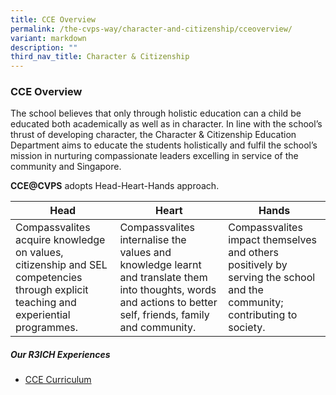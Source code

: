 ```yaml
---
title: CCE Overview
permalink: /the-cvps-way/character-and-citizenship/cceoverview/
variant: markdown
description: ""
third_nav_title: Character & Citizenship
---
```

### **CCE Overview**
The school believes that only through holistic education can a child be educated both academically as well as in character. In line with the school’s thrust of developing character, the Character & Citizenship Education Department aims to educate the students holistically and fulfil the school’s mission in nurturing compassionate leaders excelling in service of the community and Singapore. 

**CCE@CVPS** adopts Head-Heart-Hands approach.

| **Head** | **Heart** | **Hands** |
| -------- | -------- | -------- |
| Compassvalites acquire knowledge on values, citizenship and SEL competencies through explicit teaching and experiential programmes. | Compassvalites internalise the values and knowledge learnt and translate them into thoughts, words and actions to better self, friends, family and community.     | Compassvalites impact themselves and others positively by serving the school and the community; contributing to society. |

##### **Our R3ICH Experiences**

* [CCE Curriculum](https://www.compassvalepri.moe.edu.sg/the-cvps-way/character-and-citizenship/ccecurriculum/)
